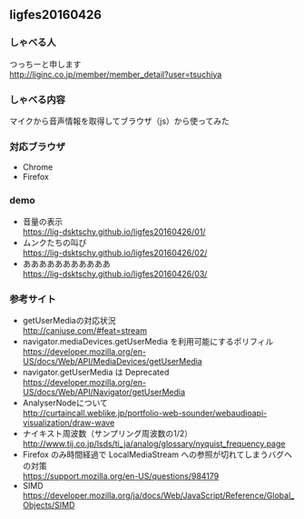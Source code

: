 ## ligfes20160426

### しゃべる人
つっちーと申します  
http://liginc.co.jp/member/member_detail?user=tsuchiya

### しゃべる内容
マイクから音声情報を取得してブラウザ（js）から使ってみた

### 対応ブラウザ
* Chrome
* Firefox

### demo
* 音量の表示  
https://lig-dsktschy.github.io/ligfes20160426/01/
* ムンクたちの叫び  
https://lig-dsktschy.github.io/ligfes20160426/02/
* あああああああああああ  
https://lig-dsktschy.github.io/ligfes20160426/03/

### 参考サイト
* getUserMediaの対応状況  
http://caniuse.com/#feat=stream
* navigator.mediaDevices.getUserMedia を利用可能にするポリフィル  
https://developer.mozilla.org/en-US/docs/Web/API/MediaDevices/getUserMedia
* navigator.getUserMedia は Deprecated  
https://developer.mozilla.org/en-US/docs/Web/API/Navigator/getUserMedia
* AnalyserNodeについて  
http://curtaincall.weblike.jp/portfolio-web-sounder/webaudioapi-visualization/draw-wave
* ナイキスト周波数（サンプリング周波数の1/2）  
http://www.tij.co.jp/lsds/ti_ja/analog/glossary/nyquist_frequency.page
* Firefox のみ時間経過で LocalMediaStream への参照が切れてしまうバグへの対策  
https://support.mozilla.org/en-US/questions/984179
* SIMD  
https://developer.mozilla.org/ja/docs/Web/JavaScript/Reference/Global_Objects/SIMD